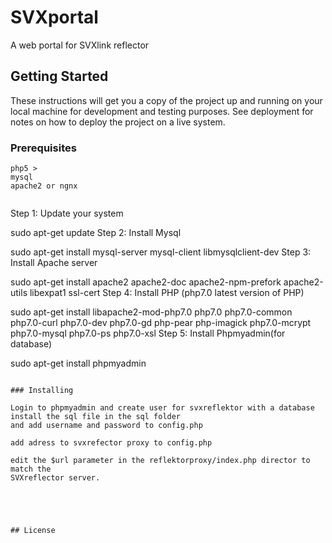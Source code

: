 # SVXportal

A web portal for SVXlink reflector

## Getting Started

These instructions will get you a copy of the project up and running on your local machine for development and testing purposes. See deployment for notes on how to deploy the project on a live system.

### Prerequisites


```
php5 > 
mysql
apache2 or ngnx


```

Step 1: Update your system

sudo apt-get update
Step 2: Install Mysql

sudo apt-get install mysql-server mysql-client libmysqlclient-dev
Step 3: Install Apache server

sudo apt-get install apache2 apache2-doc apache2-npm-prefork apache2-utils libexpat1 ssl-cert
Step 4: Install PHP (php7.0 latest version of PHP)

sudo apt-get install libapache2-mod-php7.0 php7.0 php7.0-common php7.0-curl php7.0-dev php7.0-gd php-pear php-imagick php7.0-mcrypt php7.0-mysql php7.0-ps php7.0-xsl
Step 5: Install Phpmyadmin(for database)

sudo apt-get install phpmyadmin

```

### Installing

Login to phpmyadmin and create user for svxreflektor with a database
install the sql file in the sql folder
and add username and password to config.php

add adress to svxrefector proxy to config.php

edit the $url parameter in the reflektorproxy/index.php director to match the 
SVXreflector server.





## License


